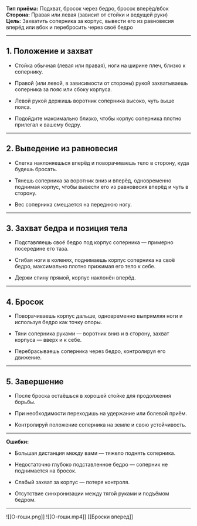 **Тип приёма:** Подхват, бросок через бедро, бросок вперёд/вбок  
**Сторона:** Правая или левая (зависит от стойки и ведущей руки)  
**Цель:** Захватить соперника за корпус, вывести его из равновесия вперёд или вбок и перебросить через своё бедро

---

## 1. Положение и захват

- Стойка обычная (левая или правая), ноги на ширине плеч, близко к сопернику.
    
- Правой (или левой, в зависимости от стороны) рукой захватываешь соперника за пояс или сбоку корпуса.
    
- Левой рукой держишь воротник соперника высоко, чуть выше пояса.
    
- Подойдите максимально близко, чтобы корпус соперника плотно прилегал к вашему бедру.


---

## 2. Выведение из равновесия

- Слегка наклоняешься вперёд и поворачиваешь тело в сторону, куда будешь бросать.
    
- Тянешь соперника за воротник вниз и вперёд, одновременно поднимая корпус, чтобы вывести его из равновесия вперёд и чуть в сторону.
    
- Вес соперника смещается на переднюю ногу.


---

## 3. Захват бедра и позиция тела

- Подставляешь своё бедро под корпус соперника — примерно посередине его таза.
    
- Сгибая ноги в коленях, поднимаешь корпус соперника на своё бедро, максимально плотно прижимая его тело к себе.
    
- Держи спину прямой, корпус наклонён вперёд.


---

## 4. Бросок

- Поворачиваешь корпус дальше, одновременно выпрямляя ноги и используя бедро как точку опоры.
    
- Тяни соперника руками — воротник вниз и в сторону, захват корпуса — вверх и к себе.
    
- Перебрасываешь соперника через бедро, контролируя его движение.


---

## 5. Завершение

- После броска остаёшься в хорошей стойке для продолжения борьбы.
    
- При необходимости переходишь на удержание или болевой приём.
    
- Контролируй положение соперника на земле и свою устойчивость.


---

**Ошибки:**

- Большая дистанция между вами — тяжело поднять соперника.
    
- Недостаточно глубоко подставленное бедро — соперник не поднимается на бросок.
    
- Слабый захват за корпус — потеря контроля.
    
- Отсутствие синхронизации между тягой руками и подъёмом бедром.

---
![[О-гоши.png]]
![[О-гоши.mp4]]
[[Броски вперед]]